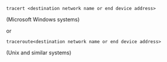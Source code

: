 ```
tracert <destination network name or end device address>
```

(Microsoft Windows systems)

or
```
traceroute<destination network name or end device address>
```

(Unix and similar systems)

